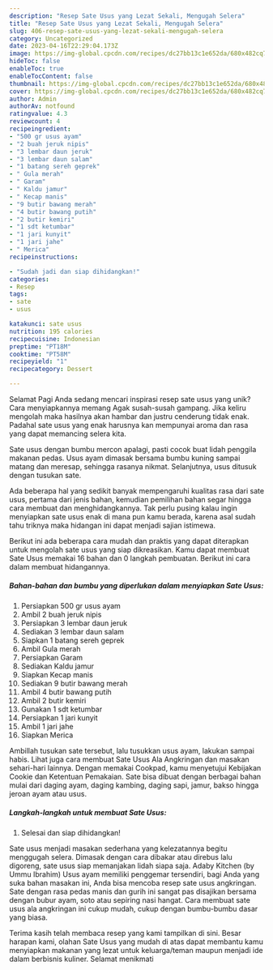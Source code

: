 ```yaml
---
description: "Resep Sate Usus yang Lezat Sekali, Mengugah Selera"
title: "Resep Sate Usus yang Lezat Sekali, Mengugah Selera"
slug: 406-resep-sate-usus-yang-lezat-sekali-mengugah-selera
category: Uncategorized
date: 2023-04-16T22:29:04.173Z
image: https://img-global.cpcdn.com/recipes/dc27bb13c1e652da/680x482cq70/sate-usus-foto-resep-utama.jpg
hideToc: false
enableToc: true
enableTocContent: false
thumbnail: https://img-global.cpcdn.com/recipes/dc27bb13c1e652da/680x482cq70/sate-usus-foto-resep-utama.jpg
cover: https://img-global.cpcdn.com/recipes/dc27bb13c1e652da/680x482cq70/sate-usus-foto-resep-utama.jpg
author: Admin
authorAv: notfound
ratingvalue: 4.3
reviewcount: 4
recipeingredient:
- "500 gr usus ayam"
- "2 buah jeruk nipis"
- "3 lembar daun jeruk"
- "3 lembar daun salam"
- "1 batang sereh geprek"
- " Gula merah"
- " Garam"
- " Kaldu jamur"
- " Kecap manis"
- "9 butir bawang merah"
- "4 butir bawang putih"
- "2 butir kemiri"
- "1 sdt ketumbar"
- "1 jari kunyit"
- "1 jari jahe"
- " Merica"
recipeinstructions:

- "Sudah jadi dan siap dihidangkan!"
categories:
- Resep
tags:
- sate
- usus

katakunci: sate usus 
nutrition: 195 calories
recipecuisine: Indonesian
preptime: "PT18M"
cooktime: "PT58M"
recipeyield: "1"
recipecategory: Dessert

---
```



Selamat Pagi Anda sedang mencari inspirasi resep sate usus yang unik? Cara menyiapkannya memang Agak susah-susah gampang. Jika keliru mengolah maka hasilnya akan hambar dan justru cenderung tidak enak. Padahal sate usus yang enak harusnya kan mempunyai aroma dan rasa yang dapat memancing selera kita.


Sate usus dengan bumbu mercon apalagi, pasti cocok buat lidah penggila makanan pedas. Usus ayam dimasak bersama bumbu kuning sampai matang dan meresap, sehingga rasanya nikmat. Selanjutnya, usus ditusuk dengan tusukan sate.

Ada beberapa hal yang sedikit banyak mempengaruhi kualitas rasa dari sate usus, pertama dari jenis bahan, kemudian pemilihan bahan segar hingga cara membuat dan menghidangkannya. Tak perlu pusing kalau ingin menyiapkan sate usus enak di mana pun kamu berada, karena asal sudah tahu triknya maka hidangan ini dapat menjadi sajian istimewa.


Berikut ini ada beberapa cara mudah dan praktis yang dapat diterapkan untuk mengolah sate usus yang siap dikreasikan. Kamu dapat membuat Sate Usus memakai 16 bahan dan 0 langkah pembuatan. Berikut ini cara dalam membuat hidangannya.

<!--inarticleads1-->

##### Bahan-bahan dan bumbu yang diperlukan dalam menyiapkan Sate Usus:

1. Persiapkan 500 gr usus ayam
1. Ambil 2 buah jeruk nipis
1. Persiapkan 3 lembar daun jeruk
1. Sediakan 3 lembar daun salam
1. Siapkan 1 batang sereh geprek
1. Ambil  Gula merah
1. Persiapkan  Garam
1. Sediakan  Kaldu jamur
1. Siapkan  Kecap manis
1. Sediakan 9 butir bawang merah
1. Ambil 4 butir bawang putih
1. Ambil 2 butir kemiri
1. Gunakan 1 sdt ketumbar
1. Persiapkan 1 jari kunyit
1. Ambil 1 jari jahe
1. Siapkan  Merica


Ambillah tusukan sate tersebut, lalu tusukkan usus ayam, lakukan sampai habis. Lihat juga cara membuat Sate Usus Ala Angkringan dan masakan sehari-hari lainnya. Dengan memakai Cookpad, kamu menyetujui Kebijakan Cookie dan Ketentuan Pemakaian. Sate bisa dibuat dengan berbagai bahan mulai dari daging ayam, daging kambing, daging sapi, jamur, bakso hingga jeroan ayam atau usus. 

<!--inarticleads2-->

##### Langkah-langkah untuk membuat Sate Usus:


1. Selesai dan siap dihidangkan!

Sate usus menjadi masakan sederhana yang kelezatannya begitu menggugah selera. Dimasak dengan cara dibakar atau direbus lalu digoreng, sate usus siap memanjakan lidah siapa saja. Adaby Kitchen (by Ummu Ibrahim) Usus ayam memiliki penggemar tersendiri, bagi Anda yang suka bahan masakan ini, Anda bisa mencoba resep sate usus angkringan. Sate dengan rasa pedas manis dan gurih ini sangat pas disajikan bersama dengan bubur ayam, soto atau sepiring nasi hangat. Cara membuat sate usus ala angkringan ini cukup mudah, cukup dengan bumbu-bumbu dasar yang biasa. 

Terima kasih telah membaca resep yang kami tampilkan di sini. Besar harapan kami, olahan Sate Usus yang mudah di atas dapat membantu kamu menyiapkan makanan yang lezat untuk keluarga/teman maupun menjadi ide dalam berbisnis kuliner. Selamat menikmati
